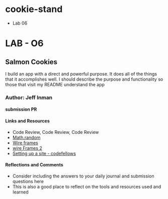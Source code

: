 # cookie-stand
- Lab 06
# LAB - O6
## Salmon Cookies
I build an app with a direct and powerful purpose. It does all of the things that it accomplishes well. I should describe the purpose and functionality so those that visit my README understand the app

### Author: Jeff Inman

#### submission PR

#### Links and Resources
  - Code Review, Code Review, Code Review
  - [Math.random](https://developer.mozilla.org/en-US/docs/Web/JavaScript/Reference/Global_Objects/Math/random)
  - [Wire frames](https://mentormate.com/blog/low-fidelity-wireframes-vs-high-fidelity-wireframes/)
  - [wire Frames 2](https://www.justinmind.com/blog/low-fidelity-vs-high-fidelity-wireframing-is-paper-dead/)
  - [Setting up a site - codefellows](https://codefellows.github.io/code-201-guide/curriculum/class-02/project_setup)

#### Reflections and Comments

- Consider including the answers to your daily journal and submission questions here
- This is also a good place to reflect on the tools and resources used and learned

